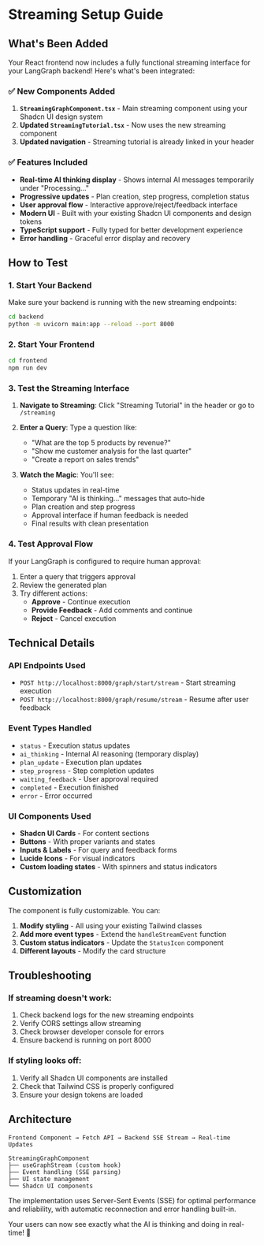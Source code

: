 # Streaming Setup Guide

## What's Been Added

Your React frontend now includes a fully functional streaming interface for your LangGraph backend! Here's what's been integrated:

### ✅ New Components Added

1. **`StreamingGraphComponent.tsx`** - Main streaming component using your Shadcn UI design system
2. **Updated `StreamingTutorial.tsx`** - Now uses the new streaming component
3. **Updated navigation** - Streaming tutorial is already linked in your header

### ✅ Features Included

- **Real-time AI thinking display** - Shows internal AI messages temporarily under "Processing..."
- **Progressive updates** - Plan creation, step progress, completion status
- **User approval flow** - Interactive approve/reject/feedback interface
- **Modern UI** - Built with your existing Shadcn UI components and design tokens
- **TypeScript support** - Fully typed for better development experience
- **Error handling** - Graceful error display and recovery

## How to Test

### 1. Start Your Backend

Make sure your backend is running with the new streaming endpoints:

```bash
cd backend
python -m uvicorn main:app --reload --port 8000
```

### 2. Start Your Frontend

```bash
cd frontend
npm run dev
```

### 3. Test the Streaming Interface

1. **Navigate to Streaming**: Click "Streaming Tutorial" in the header or go to `/streaming`
2. **Enter a Query**: Type a question like:
   - "What are the top 5 products by revenue?"
   - "Show me customer analysis for the last quarter"
   - "Create a report on sales trends"

3. **Watch the Magic**: You'll see:
   - Status updates in real-time
   - Temporary "AI is thinking..." messages that auto-hide
   - Plan creation and step progress
   - Approval interface if human feedback is needed
   - Final results with clean presentation

### 4. Test Approval Flow

If your LangGraph is configured to require human approval:

1. Enter a query that triggers approval
2. Review the generated plan
3. Try different actions:
   - **Approve** - Continue execution
   - **Provide Feedback** - Add comments and continue
   - **Reject** - Cancel execution

## Technical Details

### API Endpoints Used

- `POST http://localhost:8000/graph/start/stream` - Start streaming execution
- `POST http://localhost:8000/graph/resume/stream` - Resume after user feedback

### Event Types Handled

- `status` - Execution status updates
- `ai_thinking` - Internal AI reasoning (temporary display)
- `plan_update` - Execution plan updates
- `step_progress` - Step completion updates
- `waiting_feedback` - User approval required
- `completed` - Execution finished
- `error` - Error occurred

### UI Components Used

- **Shadcn UI Cards** - For content sections
- **Buttons** - With proper variants and states
- **Inputs & Labels** - For query and feedback forms
- **Lucide Icons** - For visual indicators
- **Custom loading states** - With spinners and status indicators

## Customization

The component is fully customizable. You can:

1. **Modify styling** - All using your existing Tailwind classes
2. **Add more event types** - Extend the `handleStreamEvent` function
3. **Custom status indicators** - Update the `StatusIcon` component
4. **Different layouts** - Modify the card structure

## Troubleshooting

### If streaming doesn't work:

1. Check backend logs for the new streaming endpoints
2. Verify CORS settings allow streaming
3. Check browser developer console for errors
4. Ensure backend is running on port 8000

### If styling looks off:

1. Verify all Shadcn UI components are installed
2. Check that Tailwind CSS is properly configured
3. Ensure your design tokens are loaded

## Architecture

```
Frontend Component → Fetch API → Backend SSE Stream → Real-time Updates

StreamingGraphComponent
├── useGraphStream (custom hook)
├── Event handling (SSE parsing)
├── UI state management
└── Shadcn UI components
```

The implementation uses Server-Sent Events (SSE) for optimal performance and reliability, with automatic reconnection and error handling built-in.

Your users can now see exactly what the AI is thinking and doing in real-time! 🎉
